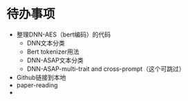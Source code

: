 # 待办事项
- 整理DNN-AES（bert编码）的代码
  - DNN文本分类
  - Bert tokenizer用法
  - DNN-ASAP文本分类
  - DNN-ASAP-multi-trait and cross-prompt（这个可跳过）
- Github链接到本地
- paper-reading
- 

